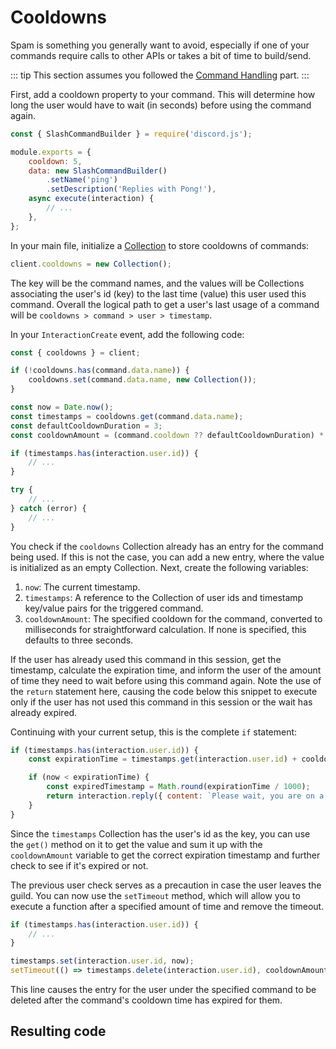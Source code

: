 # Cooldowns

Spam is something you generally want to avoid, especially if one of your commands require calls to other APIs or takes a bit of time to build/send.

::: tip
This section assumes you followed the [Command Handling](/creating-your-bot/command-handling.md) part.
:::

First, add a cooldown property to your command. This will determine how long the user would have to wait (in seconds) before using the command again.

```js {4}
const { SlashCommandBuilder } = require('discord.js');

module.exports = {
	cooldown: 5,
	data: new SlashCommandBuilder()
		.setName('ping')
		.setDescription('Replies with Pong!'),
	async execute(interaction) {
		// ...
	},
};
```

In your main file, initialize a [Collection](/additional-info/collections.md) to store cooldowns of commands:

```js
client.cooldowns = new Collection();
```

The key will be the command names, and the values will be Collections associating the user's id (key) to the last time (value) this user used this command. Overall the logical path to get a user's last usage of a command will be `cooldowns > command > user > timestamp`.

In your `InteractionCreate` event, add the following code:

```js {1,3-5,7-10,12-14}
const { cooldowns } = client;

if (!cooldowns.has(command.data.name)) {
	cooldowns.set(command.data.name, new Collection());
}

const now = Date.now();
const timestamps = cooldowns.get(command.data.name);
const defaultCooldownDuration = 3;
const cooldownAmount = (command.cooldown ?? defaultCooldownDuration) * 1000;

if (timestamps.has(interaction.user.id)) {
	// ...
}

try {
	// ...
} catch (error) {
	// ...
}
```

You check if the `cooldowns` Collection already has an entry for the command being used. If this is not the case, you can add a new entry, where the value is initialized as an empty Collection. Next, create the following variables:

1. `now`: The current timestamp.
2. `timestamps`: A reference to the Collection of user ids and timestamp key/value pairs for the triggered command.
3. `cooldownAmount`: The specified cooldown for the command, converted to milliseconds for straightforward calculation. If none is specified, this defaults to three seconds.

If the user has already used this command in this session, get the timestamp, calculate the expiration time, and inform the user of the amount of time they need to wait before using this command again. Note the use of the `return` statement here, causing the code below this snippet to execute only if the user has not used this command in this session or the wait has already expired.

Continuing with your current setup, this is the complete `if` statement:

```js {2-7}
if (timestamps.has(interaction.user.id)) {
	const expirationTime = timestamps.get(interaction.user.id) + cooldownAmount;

	if (now < expirationTime) {
		const expiredTimestamp = Math.round(expirationTime / 1000);
		return interaction.reply({ content: `Please wait, you are on a cooldown for \`${command.data.name}\`. You can use it again <t:${expiredTimestamp}:R>`, ephemeral: true });
	}
}
```

Since the `timestamps` Collection has the user's id as the key, you can use the `get()` method on it to get the value and sum it up with the `cooldownAmount` variable to get the correct expiration timestamp and further check to see if it's expired or not.

The previous user check serves as a precaution in case the user leaves the guild. You can now use the `setTimeout` method, which will allow you to execute a function after a specified amount of time and remove the timeout.

```js {5-6}
if (timestamps.has(interaction.user.id)) {
	// ...
}

timestamps.set(interaction.user.id, now);
setTimeout(() => timestamps.delete(interaction.user.id), cooldownAmount);
```

This line causes the entry for the user under the specified command to be deleted after the command's cooldown time has expired for them.

## Resulting code

<ResultingCode path="additional-features/cooldowns" />
